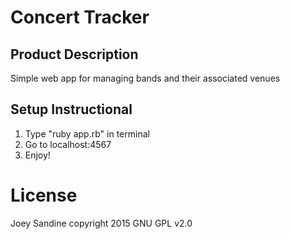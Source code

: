 Concert Tracker
============
Product Description
-------------------

Simple web app for managing bands and their associated venues


Setup Instructional
-------------------


1. Type "ruby app.rb" in terminal 
2. Go to localhost:4567
3. Enjoy! 

License
=======
Joey Sandine copyright 2015 GNU GPL v2.0
